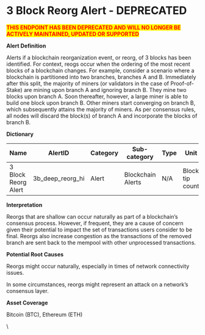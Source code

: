# 3 Block Reorg Alert - DEPRECATED

<mark style="color:red;">**THIS ENDPOINT HAS BEEN DEPRECATED AND WILL NO LONGER BE ACTIVELY MAINTAINED, UPDATED OR SUPPORTED**</mark>

**Alert Definition**

Alerts if a blockchain reorganization event, or reorg, of 3 blocks has been identified. For context, reogs occur when the ordering of the most recent blocks of a blockchain changes. For example, consider a scenario where a blockchain is partitioned into two branches, branches A and B. Immediately after this split, the majority of miners (or validators in the case of Proof-of-Stake) are mining upon branch A and ignoring branch B. They mine two blocks upon branch A. Soon thereafter, however, a large miner is able to build one block upon branch B. Other miners start converging on branch B, which subsequently attains the majority of miners. As per consensus rules, all nodes will discard the block(s) of branch A and incorporate the blocks of branch B.

**Dictionary**

| Name                | AlertID             | Category | Sub-category      | Type | Unit            | Interval |
| ------------------- | ------------------- | -------- | ----------------- | ---- | --------------- | -------- |
| 3 Block Reorg Alert | 3b\_deep\_reorg\_hi | Alert    | Blockchain Alerts | N/A  | Block tip count | Ad hoc   |

**Interpretation**

Reorgs that are shallow can occur naturally as part of a blockchain’s consensus process. However, if frequent, they are a cause of concern given their potential to impact the set of transactions users consider to be final. Reorgs also increase congestion as the transactions of the removed branch are sent back to the mempool with other unprocessed transactions.

**Potential Root Causes**

Reorgs might occur naturally, especially in times of network connectivity issues.

In some circumstances, reorgs might represent an attack on a network’s consensus layer.

**Asset Coverage**

Bitcoin (BTC), Ethereum (ETH)

\
